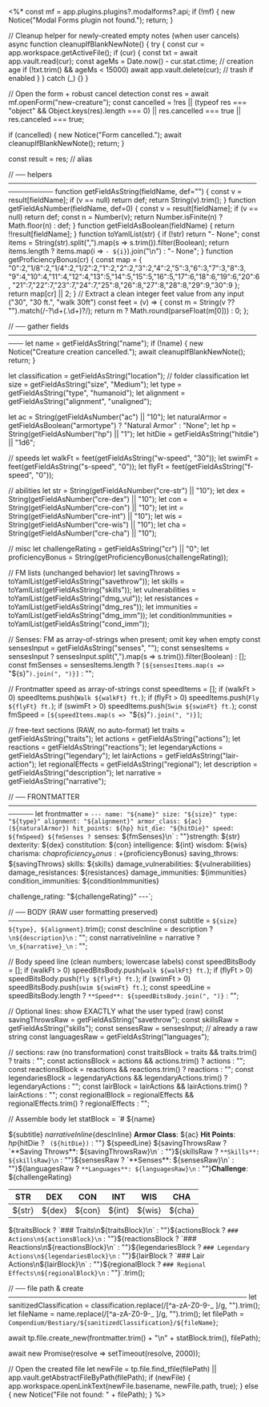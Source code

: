 <%*
const mf = app.plugins.plugins?.modalforms?.api;
if (!mf) { new Notice("Modal Forms plugin not found."); return; }

// Cleanup helper for newly-created empty notes (when user cancels)
async function cleanupIfBlankNewNote() {
  try {
    const cur = app.workspace.getActiveFile();
    if (cur) {
      const txt = await app.vault.read(cur);
      const ageMs = Date.now() - cur.stat.ctime; // creation age
      if (!txt.trim() && ageMs < 15000) await app.vault.delete(cur); // trash if enabled
    }
  } catch (_) {}
}

// Open the form + robust cancel detection
const res = await mf.openForm("new-creature");
const cancelled =
  !res ||
  (typeof res === "object" && Object.keys(res).length === 0) ||
  res.cancelled === true || res.canceled === true;

if (cancelled) {
  new Notice("Form cancelled.");
  await cleanupIfBlankNewNote();
  return;
}

const result = res; // alias

// ── helpers ───────────────────────────────────────────────────────────
function getFieldAsString(fieldName, def="") {
  const v = result[fieldName];
  if (v == null) return def;
  return String(v).trim();
}
function getFieldAsNumber(fieldName, def=0) {
  const v = result[fieldName];
  if (v == null) return def;
  const n = Number(v);
  return Number.isFinite(n) ? Math.floor(n) : def;
}
function getFieldAsBoolean(fieldName) {
  return !!result[fieldName];
}
function toYamlList(str) {
  if (!str) return "- None";
  const items = String(str).split(",").map(s => s.trim()).filter(Boolean);
  return items.length ? items.map(i => `- ${i}`).join("\n") : "- None";
}
function getProficiencyBonus(cr) {
  const map = {
    "0":2,"1/8":2,"1/4":2,"1/2":2,"1":2,"2":2,"3":2,"4":2,"5":3,"6":3,"7":3,"8":3,
    "9":4,"10":4,"11":4,"12":4,"13":5,"14":5,"15":5,"16":5,"17":6,"18":6,"19":6,"20":6,
    "21":7,"22":7,"23":7,"24":7,"25":8,"26":8,"27":8,"28":8,"29":9,"30":9
  };
  return map[cr] || 2;
}
// Extract a clean integer feet value from any input ("30", "30 ft.", "walk 30ft")
const feet = (v) => {
  const m = String(v ?? "").match(/-?\d+(\.\d+)?/);
  return m ? Math.round(parseFloat(m[0])) : 0;
};

// ── gather fields ─────────────────────────────────────────────────────
let name = getFieldAsString("name");
if (!name) { new Notice("Creature creation cancelled."); await cleanupIfBlankNewNote(); return; }

let classification = getFieldAsString("location"); // folder classification
let size = getFieldAsString("size", "Medium");
let type = getFieldAsString("type", "humanoid");
let alignment = getFieldAsString("alignment", "unaligned");

let ac = String(getFieldAsNumber("ac") || "10");
let naturalArmor = getFieldAsBoolean("armortype") ? "Natural Armor" : "None";
let hp = String(getFieldAsNumber("hp") || "1");
let hitDie = getFieldAsString("hitdie") || "1d6";

// speeds
let walkFt = feet(getFieldAsString("w-speed", "30"));
let swimFt = feet(getFieldAsString("s-speed", "0"));
let flyFt  = feet(getFieldAsString("f-speed", "0"));

// abilities
let str = String(getFieldAsNumber("cre-str") || "10");
let dex = String(getFieldAsNumber("cre-dex") || "10");
let con = String(getFieldAsNumber("cre-con") || "10");
let int = String(getFieldAsNumber("cre-int") || "10");
let wis = String(getFieldAsNumber("cre-wis") || "10");
let cha = String(getFieldAsNumber("cre-cha") || "10");

// misc
let challengeRating   = getFieldAsString("cr") || "0";
let proficiencyBonus  = String(getProficiencyBonus(challengeRating));

// FM lists (unchanged behavior)
let savingThrows        = toYamlList(getFieldAsString("savethrow"));
let skills              = toYamlList(getFieldAsString("skills"));
let vulnerabilities     = toYamlList(getFieldAsString("dmg_vul"));
let resistances         = toYamlList(getFieldAsString("dmg_res"));
let immunities          = toYamlList(getFieldAsString("dmg_imm"));
let conditionImmunities = toYamlList(getFieldAsString("cond_imm"));

// Senses: FM as array-of-strings when present; omit key when empty
const sensesInput = getFieldAsString("senses", "");
const sensesItems = sensesInput ? sensesInput.split(",").map(s => s.trim()).filter(Boolean) : [];
const fmSenses = sensesItems.length ? `[${sensesItems.map(s => `"${s}"`).join(", ")}]` : "";

// Frontmatter speed as array-of-strings
const speedItems = [];
if (walkFt > 0) speedItems.push(`Walk ${walkFt} ft.`);
if (flyFt  > 0) speedItems.push(`Fly ${flyFt} ft.`);
if (swimFt > 0) speedItems.push(`Swim ${swimFt} ft.`);
const fmSpeed = `[${speedItems.map(s => `"${s}"`).join(", ")}]`;

// free-text sections (RAW, no auto-format)
let traits           = getFieldAsString("traits");
let actions          = getFieldAsString("actions");
let reactions        = getFieldAsString("reactions");
let legendaryActions = getFieldAsString("legendary");
let lairActions      = getFieldAsString("lair-action");
let regionalEffects  = getFieldAsString("regional");
let description      = getFieldAsString("description");
let narrative        = getFieldAsString("narrative");

// ── FRONTMATTER ───────────────────────────────────────────────────────
let frontmatter = `---
name: "${name}"
size: "${size}"
type: "${type}"
alignment: "${alignment}"
armor_class: ${ac} (${naturalArmor})
hit_points: ${hp}
hit_die: "${hitDie}"
speed: ${fmSpeed}
${fmSenses ? `senses: ${fmSenses}\n` : ""}strength: ${str}
dexterity: ${dex}
constitution: ${con}
intelligence: ${int}
wisdom: ${wis}
charisma: ${cha}
proficiency_bonus: +${proficiencyBonus}
saving_throws:
${savingThrows}
skills:
${skills}
damage_vulnerabilities:
${vulnerabilities}
damage_resistances:
${resistances}
damage_immunities:
${immunities}
condition_immunities:
${conditionImmunities}

challenge_rating: "${challengeRating}"
---`;

// ── BODY (RAW user formatting preserved) ──────────────────────────────
const subtitle = `${size} ${type}, ${alignment}`.trim();
const descInline = description ? `\n${description}\n` : "";
const narrativeInline = narrative ? `\n_${narrative}_\n` : "";

// Body speed line (clean numbers; lowercase labels)
const speedBitsBody = [];
if (walkFt > 0) speedBitsBody.push(`walk ${walkFt} ft.`);
if (flyFt  > 0) speedBitsBody.push(`fly ${flyFt} ft.`);
if (swimFt > 0) speedBitsBody.push(`swim ${swimFt} ft.`);
const speedLine = speedBitsBody.length ? `**Speed**: ${speedBitsBody.join(", ")}` : "";

// Optional lines: show EXACTLY what the user typed (raw)
const savingThrowsRaw = getFieldAsString("savethrow");
const skillsRaw       = getFieldAsString("skills");
const sensesRaw       = sensesInput; // already a raw string
const languagesRaw    = getFieldAsString("languages");

// sections: raw (no transformation)
const traitsBlock      = traits && traits.trim() ? traits : "";
const actionsBlock     = actions && actions.trim() ? actions : "";
const reactionsBlock   = reactions && reactions.trim() ? reactions : "";
const legendariesBlock = legendaryActions && legendaryActions.trim() ? legendaryActions : "";
const lairBlock        = lairActions && lairActions.trim() ? lairActions : "";
const regionalBlock    = regionalEffects && regionalEffects.trim() ? regionalEffects : "";

// Assemble body
let statBlock = `# ${name}

${subtitle}
${narrativeInline}${descInline}
**Armor Class**: ${ac}
**Hit Points**: ${hp}${hitDie ? ` (${hitDie})` : ""}
${speedLine}
${savingThrowsRaw ? `**Saving Throws**: ${savingThrowsRaw}\n` : ""}${skillsRaw ? `**Skills**: ${skillsRaw}\n` : ""}${sensesRaw ? `**Senses**: ${sensesRaw}\n` : ""}${languagesRaw ? `**Languages**: ${languagesRaw}\n` : ""}**Challenge**: ${challengeRating}

| STR | DEX | CON | INT | WIS | CHA |
| --- | --- | --- | --- | --- | --- |
| ${str} | ${dex} | ${con} | ${int} | ${wis} | ${cha} |

${traitsBlock ? `### Traits\n${traitsBlock}\n` : ""}${actionsBlock ? `### Actions\n${actionsBlock}\n` : ""}${reactionsBlock ? `### Reactions\n${reactionsBlock}\n` : ""}${legendariesBlock ? `### Legendary Actions\n${legendariesBlock}\n` : ""}${lairBlock ? `### Lair Actions\n${lairBlock}\n` : ""}${regionalBlock ? `### Regional Effects\n${regionalBlock}\n` : ""}`.trim();

// ── file path & create ────────────────────────────────────────────────
let sanitizedClassification = classification.replace(/[^a-zA-Z0-9-_ ]/g, "").trim();
let fileName = name.replace(/[^a-zA-Z0-9-_ ]/g, "").trim();
let filePath = `Compendium/Bestiary/${sanitizedClassification}/${fileName}`;

await tp.file.create_new(frontmatter.trim() + "\n" + statBlock.trim(), filePath);

await new Promise(resolve => setTimeout(resolve, 2000));

// Open the created file
let newFile = tp.file.find_tfile(filePath) || app.vault.getAbstractFileByPath(filePath);
if (newFile) {
  app.workspace.openLinkText(newFile.basename, newFile.path, true);
} else {
  new Notice("File not found: " + filePath);
}
%>
